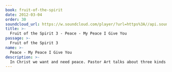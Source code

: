 ```yaml
---
book: fruit-of-the-spirit
date: 2012-03-04
order: 30
soundcloud_url: https://w.soundcloud.com/player/?url=https%3A//api.soundcloud.com/tracks/
title: >-
  Fruit of the Spirit 3 - Peace - My Peace I Give You
passage: >-
  Fruit of the Spirit 3
name: >-
  Peace - My Peace I Give You
description: >-
  In Christ we want and need peace. Pastor Art talks about three kinds of peace found in the New Testament: spiritual peace, psychological peace and relational peace. Jesus gives us the gift of his peace.
---
```


